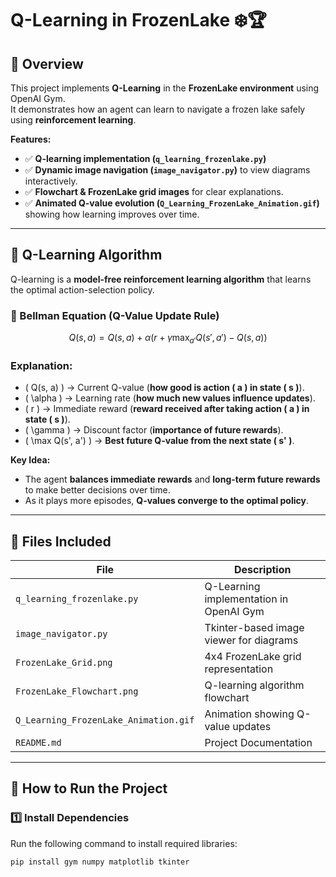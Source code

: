 # Q-Learning in FrozenLake ❄️🏆

## 🚀 Overview
This project implements **Q-Learning** in the **FrozenLake environment** using OpenAI Gym.  
It demonstrates how an agent can learn to navigate a frozen lake safely using **reinforcement learning**.

**Features:**
- ✅ **Q-learning implementation (`q_learning_frozenlake.py`)**  
- ✅ **Dynamic image navigation (`image_navigator.py`)** to view diagrams interactively.  
- ✅ **Flowchart & FrozenLake grid images** for clear explanations.  
- ✅ **Animated Q-value evolution (`Q_Learning_FrozenLake_Animation.gif`)** showing how learning improves over time.  

---

## 📌 **Q-Learning Algorithm**
Q-learning is a **model-free reinforcement learning algorithm** that learns the optimal action-selection policy.

### **🔹 Bellman Equation (Q-Value Update Rule)**

$$
Q(s, a) = Q(s, a) + \alpha \left( r + \gamma \max_{a'} Q(s', a') - Q(s, a) \right)
$$

### Explanation:
- \( Q(s, a) \) → Current Q-value (**how good is action \( a \) in state \( s \)**).
- \( \alpha \) → Learning rate (**how much new values influence updates**).
- \( r \) → Immediate reward (**reward received after taking action \( a \) in state \( s \)**).
- \( \gamma \) → Discount factor (**importance of future rewards**).
- \( \max Q(s', a') \) → **Best future Q-value from the next state \( s' \)**.

**Key Idea:**  
- The agent **balances immediate rewards** and **long-term future rewards** to make better decisions over time.  
- As it plays more episodes, **Q-values converge to the optimal policy**.

---

## 📂 **Files Included**
| File | Description |
|------|------------|
| `q_learning_frozenlake.py` | Q-Learning implementation in OpenAI Gym |
| `image_navigator.py` | Tkinter-based image viewer for diagrams |
| `FrozenLake_Grid.png` | 4x4 FrozenLake grid representation |
| `FrozenLake_Flowchart.png` | Q-learning algorithm flowchart |
| `Q_Learning_FrozenLake_Animation.gif` | Animation showing Q-value updates |
| `README.md` | Project Documentation |

---

## 📌 **How to Run the Project**
### **1️⃣ Install Dependencies**
Run the following command to install required libraries:

```sh
pip install gym numpy matplotlib tkinter
